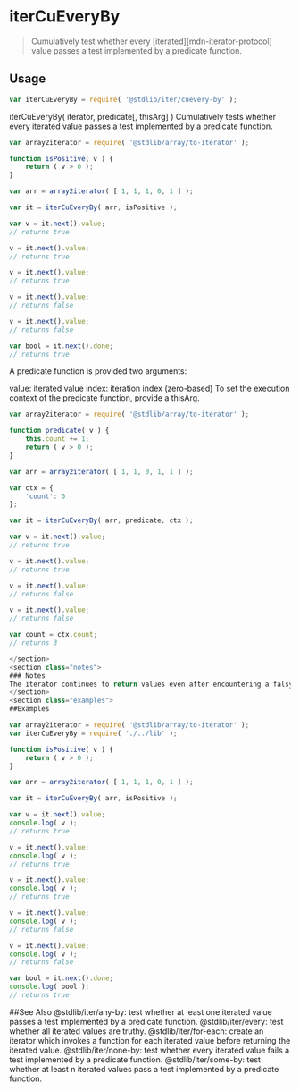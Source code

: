 <!--

@license Apache-2.0

Copyright (c) 2018 The Stdlib Authors.

Licensed under the Apache License, Version 2.0 (the "License");
you may not use this file except in compliance with the License.
You may obtain a copy of the License at

   http://www.apache.org/licenses/LICENSE-2.0

Unless required by applicable law or agreed to in writing, software
distributed under the License is distributed on an "AS IS" BASIS,
WITHOUT WARRANTIES OR CONDITIONS OF ANY KIND, either express or implied.
See the License for the specific language governing permissions and
limitations under the License.

-->

# iterCuEveryBy

> Cumulatively test whether every [iterated][mdn-iterator-protocol] value passes a test implemented by a predicate function.

<section class="intro">

</section>

<section class="usage">

## Usage

```javascript
var iterCuEveryBy = require( '@stdlib/iter/cuevery-by' );
```

iterCuEveryBy( iterator, predicate[, thisArg] )
Cumulatively tests whether every iterated value passes a test implemented by a predicate function.

```javascript
var array2iterator = require( '@stdlib/array/to-iterator' );

function isPositive( v ) {
    return ( v > 0 );
}

var arr = array2iterator( [ 1, 1, 1, 0, 1 ] );

var it = iterCuEveryBy( arr, isPositive );

var v = it.next().value;
// returns true

v = it.next().value;
// returns true

v = it.next().value;
// returns true

v = it.next().value;
// returns false

v = it.next().value;
// returns false

var bool = it.next().done;
// returns true
```

A predicate function is provided two arguments:

value: iterated value
index: iteration index (zero-based)
To set the execution context of the predicate function, provide a thisArg.

```javascript
var array2iterator = require( '@stdlib/array/to-iterator' );

function predicate( v ) {
    this.count += 1;
    return ( v > 0 );
}

var arr = array2iterator( [ 1, 1, 0, 1, 1 ] );

var ctx = {
    'count': 0
};

var it = iterCuEveryBy( arr, predicate, ctx );

var v = it.next().value;
// returns true

v = it.next().value;
// returns true

v = it.next().value;
// returns false

v = it.next().value;
// returns false

var count = ctx.count;
// returns 3

```
```javascript
</section>
<section class="notes">
### Notes
The iterator continues to return values even after encountering a falsy return value, but all subsequent values will be false.
</section>
<section class="examples">
##Examples
```
```javascript
var array2iterator = require( '@stdlib/array/to-iterator' );
var iterCuEveryBy = require( './../lib' );

function isPositive( v ) {
    return ( v > 0 );
}

var arr = array2iterator( [ 1, 1, 1, 0, 1 ] );

var it = iterCuEveryBy( arr, isPositive );

var v = it.next().value;
console.log( v );
// returns true

v = it.next().value;
console.log( v );
// returns true

v = it.next().value;
console.log( v );
// returns true

v = it.next().value;
console.log( v );
// returns false

v = it.next().value;
console.log( v );
// returns false

var bool = it.next().done;
console.log( bool );
// returns true
```

</section>
<section class="references">
</section>
<section class="related">
##See Also
<span class="package-name">@stdlib/iter/any-by</span><span class="delimiter">: </span><span class="description">test whether at least one iterated value passes a test implemented by a predicate function.</span>
<span class="package-name">@stdlib/iter/every</span><span class="delimiter">: </span><span class="description">test whether all iterated values are truthy.</span>
<span class="package-name">@stdlib/iter/for-each</span><span class="delimiter">: </span><span class="description">create an iterator which invokes a function for each iterated value before returning the iterated value.</span>
<span class="package-name">@stdlib/iter/none-by</span><span class="delimiter">: </span><span class="description">test whether every iterated value fails a test implemented by a predicate function.</span>
<span class="package-name">@stdlib/iter/some-by</span><span class="delimiter">: </span><span class="description">test whether at least n iterated values pass a test implemented by a predicate function.</span>

